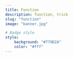 ```yaml
---
title: Function
description: function, trick
slug: "function"
image: "banner.jpg"

# Badge style
style:
    background: "#779D2A"
    color: "#fff"
---
```

